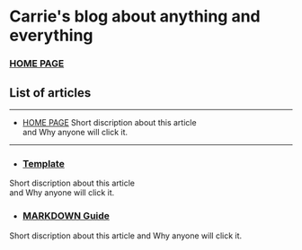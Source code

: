 # Carrie's blog about anything and everything

### [HOME PAGE](./README.md)

## List of articles

---

- [HOME PAGE](./README.md)
Short discription about this article  
and Why anyone will click it.

---
- ### [Template](./TEMPLATE.md)
Short discription about this article  
and Why anyone will click it.
- ### [MARKDOWN Guide](./MARKDOWN.md)
Short discription about this article
and Why anyone will click it.

